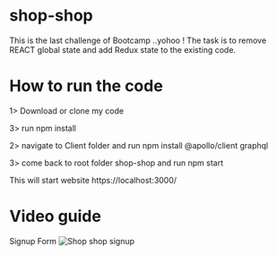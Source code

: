 # shop-shop

This is the last challenge of Bootcamp ..yohoo ! The task is to remove REACT global state and add Redux state to the existing code.

# How to run the code
 
 1> Download or clone my code
 
 3> run npm install
 
 2> navigate to Client folder and run npm install @apollo/client graphql 
 
 3> come back to root folder shop-shop and run npm start
 
 This will start website https://localhost:3000/
 
# Video guide
Signup Form
![Shop shop signup](https://user-images.githubusercontent.com/57235369/151229505-4816b3f8-5f06-4779-a546-34d12b16387a.gif)

